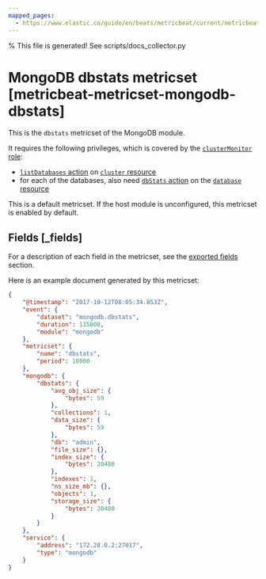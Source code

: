 ```yaml
---
mapped_pages:
  - https://www.elastic.co/guide/en/beats/metricbeat/current/metricbeat-metricset-mongodb-dbstats.html
---
```


% This file is generated! See scripts/docs_collector.py

# MongoDB dbstats metricset [metricbeat-metricset-mongodb-dbstats]

This is the `dbstats` metricset of the MongoDB module.

It requires the following privileges, which is covered by the [`clusterMonitor` role](https://docs.mongodb.com/manual/reference/built-in-roles/#clusterMonitor):

* [`listDatabases` action](https://docs.mongodb.com/manual/reference/privilege-actions/#listDatabases) on [`cluster` resource](https://docs.mongodb.com/manual/reference/resource-document/#cluster-resource)
* for each of the databases, also need [`dbStats` action](https://docs.mongodb.com/manual/reference/privilege-actions/#dbStats) on the [`database` resource](https://docs.mongodb.com/manual/reference/resource-document/#database-and-or-collection-resource)

This is a default metricset. If the host module is unconfigured, this metricset is enabled by default.

## Fields [_fields]

For a description of each field in the metricset, see the [exported fields](/reference/metricbeat/exported-fields-mongodb.md) section.

Here is an example document generated by this metricset:

```json
{
    "@timestamp": "2017-10-12T08:05:34.853Z",
    "event": {
        "dataset": "mongodb.dbstats",
        "duration": 115000,
        "module": "mongodb"
    },
    "metricset": {
        "name": "dbstats",
        "period": 10000
    },
    "mongodb": {
        "dbstats": {
            "avg_obj_size": {
                "bytes": 59
            },
            "collections": 1,
            "data_size": {
                "bytes": 59
            },
            "db": "admin",
            "file_size": {},
            "index_size": {
                "bytes": 20480
            },
            "indexes": 1,
            "ns_size_mb": {},
            "objects": 1,
            "storage_size": {
                "bytes": 20480
            }
        }
    },
    "service": {
        "address": "172.28.0.2:27017",
        "type": "mongodb"
    }
}
```
